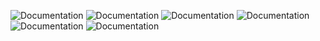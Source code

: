 <img alt="Documentation" src="https://img.shields.io/badge/som_dev-0-brightgreen.svg" /> <img alt="Documentation" src="https://img.shields.io/badge/som_prod-0-brightgreen.svg" /> <img alt="Documentation" src="https://img.shields.io/badge/lpch_dev-0-brightgreen.svg" /> <img alt="Documentation" src="https://img.shields.io/badge/lpch_prod-0-brightgreen.svg" /> <img alt="Documentation" src="https://img.shields.io/badge/shc_dev-1-brightgreen.svg" /> <img alt="Documentation" src="https://img.shields.io/badge/shc_prod-0-brightgreen.svg" />
